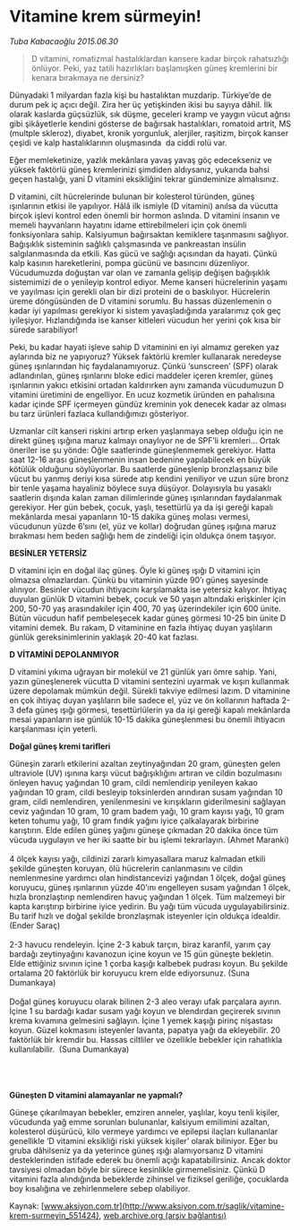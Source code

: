 # Vitamine krem sürmeyin!

*Tuba Kabacaoğlu 2015.06.30*

<div class="pNewsDetailMainContent" itemprop="articleBody">
 <blockquote>
  <p>
   D vitamini, romatizmal hastalıklardan kansere kadar birçok rahatsızlığı önlüyor. Peki, yaz tatili hazırlıkları başlamışken güneş kremlerini bir kenara bırakmaya ne dersiniz?
  </p>
 </blockquote>
 <p>
  Dünyadaki 1 milyardan fazla kişi bu hastalıktan muzdarip. Türkiye’de de durum pek iç açıcı değil. Zira her üç yetişkinden ikisi bu sayıya dâhil. İlk olarak kaslarda güçsüzlük, sık düşme, geceleri kramp ve yaygın vücut ağrısı gibi şikâyetlerle kendini gösterse de bağırsak hastalıkları, romatoid artrit, MS (multple skleroz), diyabet, kronik yorgunluk, alerjiler, raşitizm, birçok kanser çeşidi ve kalp hastalıklarının oluşmasında  da ciddi rolü var.
 </p>
 <p>
  Eğer memleketinize, yazlık mekânlara yavaş yavaş göç edecekseniz ve yüksek faktörlü güneş kremlerinizi şimdiden aldıysanız, yukarıda bahsi geçen hastalığı, yani D vitamini eksikliğini tekrar gündeminize almalısınız.
 </p>
 <p>
  D vitamini, cilt hücrelerinde bulunan bir kolesterol türünden, güneş ışınlarının etkisi ile yapılıyor. Hâlâ ilk ismiyle (D vitamini) anılsa da vücutta birçok işlevi kontrol eden önemli bir hormon aslında. D vitamini insanın ve memeli hayvanların hayatını idame ettirebilmeleri için çok önemli fonksiyonlara sahip. Kalsiyumun bağırsaktan kemiklere taşınmasını sağlıyor. Bağışıklık sisteminin sağlıklı çalışmasında ve pankreastan insülin salgılanmasında da etkili. Kas gücü ve sağlığı açısından da hayati. Çünkü kalp kasının hareketlerini, pompa gücünü ve basıncını düzenliyor. Vücudumuzda doğuştan var olan ve zamanla gelişip değişen bağışıklık sistemimizi de o yenileyip kontrol ediyor. Meme kanseri hücrelerinin yaşamı ve yayılması için gerekli olan bir dizi proteini de o baskılıyor. Hücrelerin üreme döngüsünden de D vitamini sorumlu. Bu hassas düzenlemenin o kadar iyi yapılması gerekiyor ki sistem yavaşladığında yaralarımız çok geç iyileşiyor. Hızlandığında ise kanser kitleleri vücudun her yerini çok kısa bir sürede sarabiliyor!
 </p>
 <p>
  Peki, bu kadar hayati işleve sahip D vitaminini en iyi almamız gereken yaz aylarında biz ne yapıyoruz? Yüksek faktörlü kremler kullanarak neredeyse güneş ışınlarından hiç faydalanamıyoruz. Çünkü ‘sunscreen’ (SPF) olarak adlandırılan, güneş ışınlarını bloke edici maddeler içeren kremler, güneş ışınlarının yakıcı etkisini ortadan kaldırırken aynı zamanda vücudumuzun D vitamini üretimini de engelliyor. En ucuz kozmetik üründen en pahalısına kadar içinde SPF içermeyen gündüz kreminin yok denecek kadar az olması bu tarz ürünleri fazlaca kullandığımızı gösteriyor.
 </p>
 <p>
  Uzmanlar cilt kanseri riskini artırıp erken yaşlanmaya sebep olduğu için ne direkt güneş ışığına maruz kalmayı onaylıyor ne de SPF’li kremleri… Ortak öneriler ise şu yönde: Öğle saatlerinde güneşlenmemek gerekiyor. Hatta saat 12-16 arası güneşlenmenin insan bedenine yapılabilecek en büyük kötülük olduğunu söylüyorlar. Bu saatlerde güneşlenip bronzlaşsanız bile vücut bu yanmış deriyi kısa sürede atıp kendini yeniliyor ve uzun süre bronz bir tenle yaşama hayaliniz böylece suya düşüyor. Dolayısıyla bu yasaklı saatlerin dışında kalan zaman dilimlerinde güneş ışınlarından faydalanmak gerekiyor. Her gün bebek, çocuk, yaşlı, tesettürlü ya da işi gereği kapalı mekânlarda mesai yapanların 10-15 dakika güneş molası vermesi, vücudunun yüzde 6’sını (el, yüz ve kollar) doğrudan güneş ışığına maruz bırakması hem beden sağlığı hem de zindeliği için oldukça önem taşıyor.
 </p>
 <p>
  <strong>
   BESİNLER YETERSİZ
  </strong>
 </p>
 <p>
  D vitamini için en doğal ilaç güneş. Öyle ki güneş ışığı D vitamini için olmazsa olmazlardan. Çünkü bu vitaminin yüzde 90’ı güneş sayesinde alınıyor. Besinler vücudun ihtiyacını karşılamakta ise yetersiz kalıyor. İhtiyaç duyulan günlük D vitamini bebek, çocuk ve 50 yaşın altındaki erişkinler için 200, 50-70 yaş arasındakiler için 400, 70 yaş üzerindekiler için 600 ünite. Bütün vücudun hafif pembeleşecek kadar güneş görmesi 10-25 bin ünite D vitamini demek. Bu rakam, D vitaminine en fazla ihtiyaç duyan yaşlıların günlük gereksinimlerinin yaklaşık 20-40 kat fazlası.
 </p>
 <p>
  <strong>
   D VİTAMİNİ DEPOLANMIYOR
  </strong>
 </p>
 <p>
  D vitamini yıkıma uğrayan bir molekül ve 21 günlük yarı ömre sahip. Yani, yazın güneşlenerek vücutta D vitamini sentezini uyarmak ve kışın kullanmak üzere depolamak mümkün değil. Sürekli takviye edilmesi lazım. D vitaminine en çok ihtiyaç duyan yaşlıların bile sadece el, yüz ve ön kollarının haftada 2-3 defa güneş ışığı görmesi, tesettürlülerin ya da işi gereği kapalı mekânlarda mesai yapanların ise günlük 10-15 dakika güneşlenmesi bu önemli ihtiyacın karşılanması için yeterli.
 </p>
 <p>
  <strong>
   Doğal güneş kremi tarifleri
  </strong>
 </p>
 <p>
  Güneşin zararlı etkilerini azaltan zeytinyağından 20 gram, güneşten gelen ultraviole (UV) ışınına karşı vücut bağışıklığını artıran ve cildin bozulmasını önleyen havuç yağından 10 gram, cildi nemlendirip yenileyen kakao yağından 10 gram, cildi besleyip toksinlerden arındıran susam yağından 10 gram, cildi nemlendiren, yenilenmesini ve kırışıkların giderilmesini sağlayan ceviz yağından 10 gram, 10 gram badem yağı, 10 gram kayısı yağı, 10 gram keten tohumu yağı, 10 gram fındık yağını iyice çalkalayarak birbirine karıştırın. Elde edilen güneş yağını güneşe çıkmadan 20 dakika önce tüm vücuda uygulayın ve her iki saatte bir bu işlemi tekrarlayın. (Ahmet Maranki)
  <br>
   <br>
    4 ölçek kayısı yağı, cildinizi zararlı kimyasallara maruz kalmadan etkili şekilde güneşten koruyan, ölü hücrelerin canlanmasını ve cildin nemlenmesine yardımcı olan hindistancevizi yağından 1 ölçek, doğal güneş koruyucu, güneş ışınlarının yüzde 40’ını engelleyen susam yağından 1 ölçek, hızla bronzlaştırıp nemlendiren havuç yağından 1 ölçek. Tüm malzemeyi bir kapta karıştırıp birbirine iyice yedirin. Bu yağı tüm vücuda uygulayabilirsiniz. Bu tarif hızlı ve doğal şekilde bronzlaşmak isteyenler için oldukça idealdir. (Ender Saraç)
    <br>
     <br>
      2-3 havucu rendeleyin. İçine 2-3 kabuk tarçın, biraz karanfil, yarım çay bardağı zeytinyağını kavanozun içine koyun ve 15 gün güneşte bekletin. Elde ettiğiniz sıvının içine 1 çorba kaşığı kalbebek pudrası koyun. Bu şekilde ortalama 20 faktörlük bir koruyucu krem elde ediyorsunuz. (Suna Dumankaya)
      <br/>
      <br/>
      Doğal güneş koruyucu olarak bilinen 2-3 aleo verayı ufak parçalara ayırın. İçine 1 su bardağı kadar susam yağı koyun ve blendırdan geçirerek sıvının krema kıvamına gelmesini sağlayın. İçine 1 yemek kaşığı pirinç nişastası koyun. Güzel kokmasını isteyenler lavanta, papatya yağı da ekleyebilir. 20 faktörlük bir kremdir bu. Hassas ciltliler ve özellikle bebekler için rahatlıkla kullanılabilir.  (Suna Dumankaya)
     </br>
    </br>
   </br>
  </br>
 </p>
 <p>
  <strong>
   Güneşten D vitamini alamayanlar ne yapmalı?
  </strong>
 </p>
 <p>
  Güneşe çıkarılmayan bebekler, emziren anneler, yaşlılar, koyu tenli kişiler, vücudunda yağ emme sorunları bulunanlar, kalsiyum emilimini azaltan, kolesterol düşürücü, kilo vermeye yardımcı ve epilepsi ilaçları kullananlar genellikle ‘D vitamini eksikliği riski yüksek kişiler’ olarak biliniyor. Eğer bu gruba dâhilseniz ya da yeterince güneş ışığı alamıyorsanız D vitamini desteklerinden istifade ederek bu önemli açığı kapatabilirsiniz. Ancak doktor tavsiyesi olmadan böyle bir sürece kesinlikle girmemelisiniz. Çünkü D vitamini fazla alındığında bebeklerde zihinsel ve fiziksel geriliğe, çocuklarda boy kısalığına ve zehirlenmelere sebep olabiliyor.
 </p>
</div>


Kaynak: [www.aksiyon.com.tr](http://www.aksiyon.com.tr/saglik/vitamine-krem-surmeyin_551424), [web.archive.org (arşiv bağlantısı)](http://web.archive.org/web/20150726103704/http://www.aksiyon.com.tr/saglik/vitamine-krem-surmeyin_551424)
